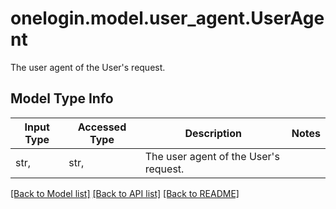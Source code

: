 # onelogin.model.user_agent.UserAgent

The user agent of the User's request.

## Model Type Info
Input Type | Accessed Type | Description | Notes
------------ | ------------- | ------------- | -------------
str,  | str,  | The user agent of the User&#x27;s request. | 

[[Back to Model list]](../../README.md#documentation-for-models) [[Back to API list]](../../README.md#documentation-for-api-endpoints) [[Back to README]](../../README.md)


